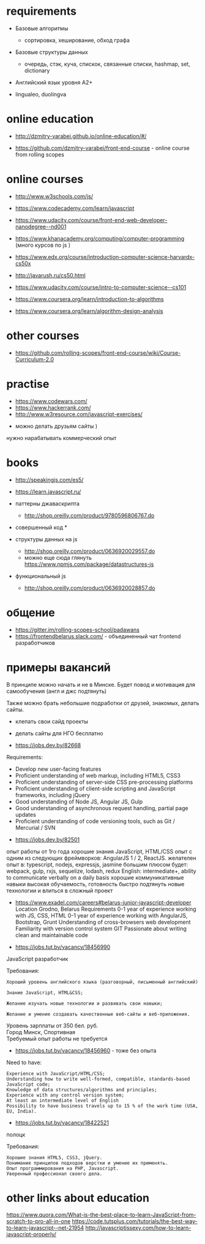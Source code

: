 # requirements
* Базовые алгоритмы
  * сортировка, хеширование, обход графа
* Базовые структуры данных
  * очередь, стэк, куча, спискок, связанные списки, hashmap, set, dictionary

* Английский язык уровня A2+
* lingualeo, duolingva

# online education
* http://dzmitry-varabei.github.io/online-education/#/

* https://github.com/dzmitry-varabei/front-end-course - online course from rolling scopes


# online courses 
* http://www.w3schools.com/js/
* https://www.codecademy.com/learn/javascript
* https://www.udacity.com/course/front-end-web-developer-nanodegree--nd001
* https://www.khanacademy.org/computing/computer-programming  (много курсов по js )


* https://www.edx.org/course/introduction-computer-science-harvardx-cs50x
* http://javarush.ru/cs50.html
   
* https://www.udacity.com/course/intro-to-computer-science--cs101
* https://www.coursera.org/learn/introduction-to-algorithms
* https://www.coursera.org/learn/algorithm-design-analysis


# other courses
* https://github.com/rolling-scopes/front-end-course/wiki/Course-Curriculum-2.0


# practise
* https://www.codewars.com/
* https://www.hackerrank.com/
* http://www.w3resource.com/javascript-exercises/

+ можно делать друзьям сайты )

нужно нарабатывать коммерческий опыт

# books

* http://speakingjs.com/es5/
* https://learn.javascript.ru/
* паттерны джаваскрипта
  * http://shop.oreilly.com/product/9780596806767.do
* совершенный код
  * 
* структуры данных на js
  * http://shop.oreilly.com/product/0636920029557.do
  * можно еще сюда глянуть https://www.npmjs.com/package/datastructures-js
  
  
* функциональный js
  * http://shop.oreilly.com/product/0636920028857.do
  

# общение
* https://gitter.im/rolling-scopes-school/padawans
* https://frontendbelarus.slack.com/ - объединенный чат frontend разработчиков 

# примеры вакансий

В принципе можно начать и не в Минске. Будет повод и мотивация для самообучения (англ и джс подтянуть)

Также можно брать небольшие подработки от друзей, знакомых, делать сайты.

+ клепать свои сайд проекты

+ делать сайты для НГО бесплатно


* https://jobs.dev.by/82668

Requirements:

- Develop new user-facing features
- Proficient understanding of web markup, including HTML5, CSS3
- Proficient understanding of server-side CSS pre-processing platforms
- Proficient understanding of client-side scripting and JavaScript frameworks, including jQuery
- Good understanding of Node JS, Angular JS, Gulp
- Good understanding of asynchronous request handling, partial page updates
- Proficient understanding of code versioning tools, such as Git / Mercurial / SVN

* https://jobs.dev.by/82501

опыт работы от 1го года
хорошие знания JavaScript, HTML/CSS
опыт с одним из следующих фреймворков: AngularJS 1 / 2, ReactJS.
желателен опыт в: typescript, nodejs, expressjs, jasmine
большим плюсом будет: webpack, gulp, rxjs, sequelize, lodash, redux
English: intermediate+, ability to communicate verbally on a daily basis
хорошие коммуникативные навыки
высокая обучаемость, готовность быстро подтянуть новые технологии и влиться в сложный проект

* https://www.exadel.com/careers#belarus-junior-javascript-developer
Location
Grodno, Belarus
Requirements
0-1 year of experience working with JS, CSS, HTML
0-1 year of experience working with AngularJS, Bootstrap, Grunt
Understanding of cross-browsers web development
Familiarity with version control system GIT
Passionate about writing clean and maintainable code

* https://jobs.tut.by/vacancy/18456990

JavaScript разработчик

Требования:

    Хороший уровень английского языка (разговорный, письменный английский)

    Знание JavaScript, HTML&CSS;

    Желание изучать новые технологии и развивать свои навыки;

    Желание и умение создавать качественные веб-сайты и веб-приложения.

Уровень зарплаты
от 350 бел. руб.	
Город
Минск, Спортивная	
Требуемый опыт работы
не требуется

* https://jobs.tut.by/vacancy/18456960 - тоже без опыта

Need to have:

    Experience with JavaScript/HTML/CSS;
    Understanding how to write well-formed, compatible, standards-based JavaScript code;
    Knowledge of data structures/algorithms and principles;
    Experience with any control version system;
    At least an intermediate level of English
    Possibility to have business travels up to 15 % of the work time (USA, EU, India).

* https://jobs.tut.by/vacancy/18422521

полоцк

Требования:

    Хорошие знания HTML5, CSS3, jQuery.
    Понимание принципов подходов верстки и умение их применять.
    Опыт программирования на PHP, Javascript.
    Уверенный профессионал своего дела.





# other links about education
https://www.quora.com/What-is-the-best-place-to-learn-JavaScript-from-scratch-to-pro-all-in-one
https://code.tutsplus.com/tutorials/the-best-way-to-learn-javascript--net-21954
http://javascriptissexy.com/how-to-learn-javascript-properly/






